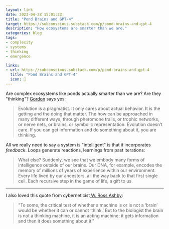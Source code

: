 ```yaml
---
layout: link
date: 2023-04-28 15:01:23
title: "Pond Brains and GPT-4"
target: https://subconscious.substack.com/p/pond-brains-and-gpt-4
description: "How ecosystems are smarter than we are."
categories: blog
tags:
- complexity
- systems
- thinking
- emergence

links:
- url: https://subconscious.substack.com/p/pond-brains-and-gpt-4
  title: "Pond Brains and GPT-4"
  icon: 🧫
---
```


Are complex ecosystems like ponds actually smarter than we are? Are they "thinking"? [Gordon](https://twitter.com/gordonbrander/ "Gordon Brander on Twitter") says yes:

> Evolution is a pragmatist. It only cares about actual behavior. It is the getting and the doing that matter. The how can be approached in many different ways, through pheromone trails, or trophic networks, or nerve nets, or brains, or symbolic representation. Evolution doesn’t care. If you can get information and do something about it, you are thinking.

All we really need to say a system is "intelligent" is that it incorporates _feedback_. Loops generate reactions, learnings from past iterations:

> What else? Suddenly, we see that we embody many forms of intelligence outside of our brains. Our DNA, for example, encodes the memory of millions of years of experience within our environment. Every life lived by our ancestors, all the way back to that first single cell. Each recursive step in the game of life, a gift to us.

---

I also loved this quote from cyberneticist[ W. Ross Ashby](https://en.wikipedia.org/wiki/W._Ross_Ashby "W. Ross Ashby"):

> "To some, the critical test of whether a machine is or is not a ‘brain’ would be whether it can or cannot ‘think.’ But to the biologist the brain is not a thinking machine, it is an acting machine; it gets information and then it does something about it."
